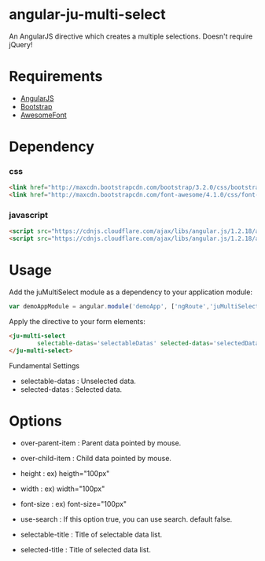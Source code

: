angular-ju-multi-select
=======================

An AngularJS directive which creates a multiple selections. Doesn't require jQuery!

# Requirements

- [AngularJS](http://angularjs.org/)
- [Bootstrap](http://www.getbootstrap.com/)
- [AwesomeFont](http://fortawesome.github.io/Font-Awesome/)


# Dependency 

### css
```html
<link href="http://maxcdn.bootstrapcdn.com/bootstrap/3.2.0/css/bootstrap.min.css" rel="stylesheet">
<link href="http://maxcdn.bootstrapcdn.com/font-awesome/4.1.0/css/font-awesome.min.css" rel="stylesheet">
```

### javascript
```html
<script src="https://cdnjs.cloudflare.com/ajax/libs/angular.js/1.2.18/angular.min.js"></script>
<script src="https://cdnjs.cloudflare.com/ajax/libs/angular.js/1.2.18/angular-route.min.js"></script>
```

# Usage

Add the juMultiSelect module as a dependency to your application module:

```javascript
var demoAppModule = angular.module('demoApp', ['ngRoute','juMultiSelect'])
```

Apply the directive to your form elements:

```html
<ju-multi-select 
        selectable-datas='selectableDatas' selected-datas='selectedDatas'> 
</ju-multi-select>
```

Fundamental Settings

- selectable-datas : Unselected data.
- selected-datas : Selected data.

# Options

- over-parent-item : Parent data pointed by mouse.
- over-child-item : Child data pointed by mouse.

- height : ex) heigth="100px"
- width : ex) width="100px"
- font-size : ex) font-size="100px"
- use-search : If this option true, you can use search. default false.

- selectable-title : Title of selectable data list. 
- selected-title : Title of selected data list.